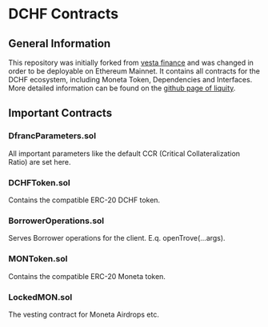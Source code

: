 # DCHF Contracts

## General Information

This repository was initially forked from [vesta finance](https://github.com/vesta-finance/vesta-protocol-v1/releases/tag/v1.0) and was changed in order to be deployable on Ethereum Mainnet.
It contains all contracts for the DCHF ecosystem, including Moneta Token, Dependencies and Interfaces.
More detailed information can be found on the [github page of liquity](https://github.com/liquity/dev).

## Important Contracts

### DfrancParameters.sol

All important parameters like the default CCR (Critical Collateralization Ratio) are set here.

### DCHFToken.sol

Contains the compatible ERC-20 DCHF token.

### BorrowerOperations.sol

Serves Borrower operations for the client. E.q. openTrove(...args).

### MONToken.sol

Contains the compatible ERC-20 Moneta token.

### LockedMON.sol

The vesting contract for Moneta Airdrops etc.
